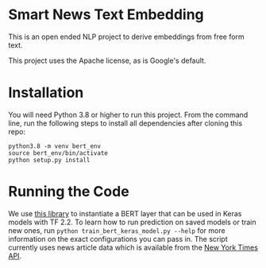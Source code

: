 # Smart News Text Embedding

This is an open ended NLP project to derive embeddings from free form text.

This project uses the Apache license, as is Google's default.

# Installation

You will need Python 3.8 or higher to run this project. From the command line, run the following steps to install all dependencies after cloning this repo:

```
python3.8 -m venv bert_env
source bert_env/bin/activate
python setup.py install
```

# Running the Code

We use [this library](https://pypi.org/project/bert-for-tf2/) to instantiate a BERT layer that can be used in Keras models with TF 2.2. To learn how to run prediction on saved models or train new ones, run `python train_bert_keras_model.py --help` for more information on the exact configurations you can pass in. The script currently uses news article data which is available from the [New York Times API](https://developer.nytimes.com/).
